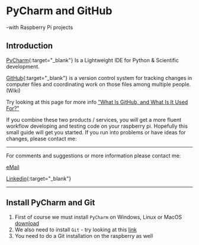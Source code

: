 # PyCharm and GitHub
-with Raspberry Pi projects

## Introduction

[PyCharm](https://www.jetbrains.com/pycharm/download/){:target="_blank"} Is a Lightweight IDE for Python & Scientific development.

[GitHub](https://github.com/){:target="_blank"} is a version control system for tracking changes in computer files and coordinating work on those files among multiple people.(Wiki)

Try looking at this page for more info ["What Is GitHub, and What Is It Used For?"](https://www.howtogeek.com/180167/htg-explains-what-is-github-and-what-do-geeks-use-it-for/)

If you combine these two products / services, you will get a more fluent workflow developing and testing code on your raspberry pi. Hopefully this small guide will get you started. If you run into problems or have ideas for changes, please contact me:

______
For comments and suggestions or more information please contact me:

[eMail](mailto:hans@eaaa.dk)

[Linkedin](https://www.linkedin.com/in/hansjeppesen/){:target="_blank"}

______

## Install PyCharm and Git

1. First of course we must install `PyCharm` on Windows, Linux or MacOS [download](https://www.jetbrains.com/pycharm/download/)
1. We also need to install `Git` - try looking at this [link](https://git-scm.com/book/en/v2/Getting-Started-Installing-Git)
1. You need to do a Git installation on the raspberry as well




